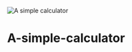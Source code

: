 ![A simple calculator](https://user-images.githubusercontent.com/94445824/146679073-2f8c7752-43a7-4195-89e4-6d05d8356b82.PNG)
# A-simple-calculator
